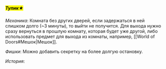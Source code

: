 ##### <mark class="hltr-r">Тупик★</mark>
*Механика*: Комната без других дверей, если задержаться в ней слишком долго (~3 минуты), то выйти не получится. Для выхода нужно сразу вернуться в прошлую комнату, которая будет уже другой, либо использовать предмет для выхода из комнаты, например, [[World of Doors#Мешок|Мешок]].

*Фишки*: Можно добавить секретку на более долгую остановку. 

*История*: